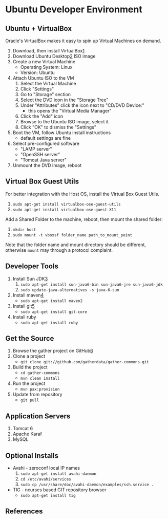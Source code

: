 Ubuntu Developer Environment
============================


## Ubuntu + VirtualBox

Oracle's VirtualBox makes it easy to spin up Virtual Machines on demand.

1. Download, then install VirtualBox[1]
2. Download Ubuntu Desktop[2] ISO image
3. Create a new Virtual Machine
   * Operating System: Linux
   * Version: Ubuntu
4. Attach Ubuntu ISO to the VM
   1. Select the Virtual Machine
   2. Click "Settings"
   3. Go to "Storage" section
   4. Select the DVD icon in the "Storage Tree"
   5. Under "Attributes" click the icon next to "CD/DVD Device:"
      * this opens the "Virtual Media Manager"
   6. Click the "Add" icon
   7. Browse to the Ubuntu ISO image, select it
   8. Click "OK" to dismiss the "Settings"
5. Boot the VM, follow Ubuntu install instructions
   * default settings are fine
6. Select pre-configured software
   * "LAMP server"
   * "OpenSSH server"
   * "Tomcat Java server"
7. Unmount the DVD image, reboot

## Virtual Box Guest Utils

For better integration with the Host OS, install
the Virtual Box Guest Utils.

1. `sudo apt-get install virtualbox-ose-guest-utils`
2. `sudo apt-get install virtualbox-ose-guest-X11`

Add a Shared Folder to the machine, reboot, then
mount the shared folder:

1. `mkdir host`
2. `sudo mount -t vboxsf folder_name path_to_mount_point`

Note that the folder name and mount directory should be
different, otherwise `mount` may through a protocol complaint.

## Developer Tools

1. Install Sun JDK[3]
   1. `sudo apt-get install sun-java6-bin sun-java6-jre sun-java6-jdk`
   2. `sudo update-java-alternatives -s java-6-sun`
2. Install maven[4]
   * `sudo apt-get install maven2`
3. Install git[5]
   * `sudo apt-get install git-core`
3. Install ruby
   * `sudo apt-get install ruby`

## Get the Source

1. Browse the gather project on GitHub[6]
2. Clone a project
   * `git clone git://github.com/gatherdata/gather-commons.git`
3. Build the project
   * `cd gather-commons`
   * `mvn clean install`
4. Run the project
   * `mvn pax:provision`
5. Update from repository
   * `git pull`

## Application Servers

1. Tomcat 6
2. Apache Karaf
3. MySQL


## Optional Installs

* Avahi - zeroconf local IP names
  1. `sudo apt-get install avahi-daemon`
  2. `cd /etc/avahi/services`
  3. `sudo cp /usr/share/doc/avahi-daemon/examples/ssh.service .`
* TIG - ncurses based GIT repository browser
  * `sudo apt-get install tig`


## References

 [1]: http://www.virtualbox.org/ "VirtualBox"
 [2]: http://www.ubuntu.com/GetUbuntu/download "Ubuntu Desktop Download"
 [3]: http://java.sun.com/javase/downloads/index.jsp "Sun JDK"
 [4]: http://maven.apache.org/ "Apache Maven"
 [5]: http://git-scm.com/ "Git SCM"
 [6]: https://github.com/ "GitHub"


